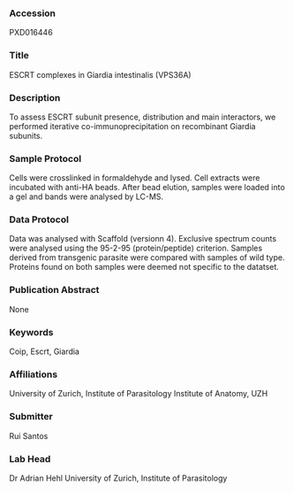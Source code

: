 ### Accession
PXD016446

### Title
ESCRT complexes in Giardia intestinalis  (VPS36A)

### Description
To assess ESCRT subunit presence, distribution and main interactors, we performed iterative co-immunoprecipitation on recombinant Giardia subunits.

### Sample Protocol
Cells were crosslinked in formaldehyde and lysed. Cell extracts were incubated with anti-HA beads. After bead elution, samples were loaded into a gel and bands were analysed by LC-MS.

### Data Protocol
Data was analysed with Scaffold (versionn 4). Exclusive spectrum counts were analysed using the 95-2-95 (protein/peptide) criterion. Samples derived from transgenic parasite were compared with samples of wild type. Proteins found on both samples were deemed not specific to the datatset.

### Publication Abstract
None

### Keywords
Coip, Escrt, Giardia

### Affiliations
University of Zurich, Institute of Parasitology
Institute of Anatomy, UZH

### Submitter
Rui Santos

### Lab Head
Dr Adrian Hehl
University of Zurich, Institute of Parasitology



